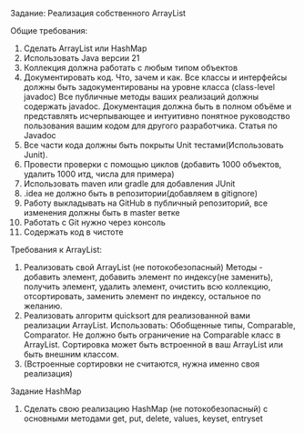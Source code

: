 Задание: Реализация собственного ArrayList

Общие требования:
1. Сделать ArrayList или HashMap
2. Использовать Java версии 21
3. Коллекция должна работать с любым типом объектов
4. Документировать код. Что, зачем и как. Все классы и интерфейсы
   должны быть задокументированы на уровне класса (class-level javadoc)
   Все публичные методы ваших реализаций должны содержать javadoc.
   Документация должна быть в полном объёме и представлять
   исчерпывающее и интуитивно понятное руководство пользования
   вашим кодом для другого разработчика. Статья по Javadoc
5. Все части кода должны быть покрыты Unit тестами(Использовать
   Junit).
6. Провести проверки с помощью циклов (добавить 1000 объектов,
   удалить 1000 итд, числа для примера)
7. Использовать maven или gradle для добавления JUnit
8. .idea не должно быть в репозитории(добавляем в gitignore)
9. Работу выкладывать на GitHub в публичный репозиторий, все
   изменения должны быть в master ветке
10. Работать с Git нужно через консоль
11. Содержать код в чистоте

Требования к ArrayList:
1. Реализовать свой ArrayList (не потокобезопасный) Методы - добавить
   элемент, добавить элемент по индексу(не заменить), получить элемент,
   удалить элемент, очистить всю коллекцию, отсортировать, заменить
   элемент по индексу, остальное по желанию.
2. Реализовать алгоритм quicksort для реализованной вами реализации
   ArrayList. Использовать: Обобщенные типы, Comparable, Comparator.
   Не должно быть ограничение на Comparable класс в ArrayList.
   Сортировка может быть встроенной в ваш ArrayList или быть внешним
   классом.
3. (Встроенные сортировки не считаются, нужна именно своя реализация)
   
Задание HashMap
1. Сделать свою реализацию HashMap (не потокобезопасный) с
   основными методами get, put, delete, values, keyset, entryset